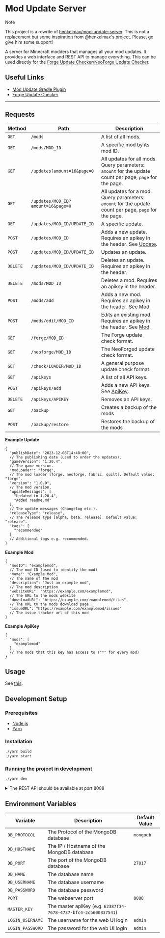 # Mod Update Server

> [!NOTE]
> This project is a rewrite of [henkelmax/mod-update-server](https://github.com/henkelmax/mod-update-server). This is not a replacement but some inspiration from [@henkelmax](https://github.com/henkelmax)'s project. Please, go give him some support!

A server for Minecraft modders that manages all your mod updates.
It provides a web interface and REST API to manage everything.
This can be used directly for the [Forge Update Checker](https://docs.minecraftforge.net/en/1.20.x/misc/updatechecker/)/[NeoForge Update Checker](https://docs.neoforged.net/docs/misc/updatechecker).

## Useful Links

- [Mod Update Gradle Plugin](https://github.com/henkelmax/mod-update-plugin)
- [Forge Update Checker](https://docs.minecraftforge.net/en/1.20.x/misc/updatechecker/)

---

## Requests

| Method   | Path                               | Description                                                                                              |
|----------|------------------------------------|----------------------------------------------------------------------------------------------------------|
| `GET`    | `/mods`                            | A list of all mods.                                                                                      |
| `GET`    | `/mods/MOD_ID`                     | A specific mod by its mod ID.                                                                            |
| `GET`    | `/updates?amount=16&page=0`        | All updates for all mods. Query parameters: `amount` for the update count per page, `page` for the page. |
| `GET`    | `/updates/MOD_ID?amount=16&page=0` | All updates for a mod. Query parameters: `amount` for the update count per page, `page` for the page.    |
| `GET`    | `/updates/MOD_ID/UPDATE_ID`        | A specific update.                                                                                       |
| `POST`   | `/updates/MOD_ID`                  | Adds a new update. Requires an apikey in the header. See [Update](#update).                              |
| `POST`   | `/updates/MOD_ID/UPDATE_ID`        | Updates an update.                                                                                       |
| `DELETE` | `/updates/MOD_ID/UPDATE_ID`        | Deletes an update. Requires an apikey in the header.                                                     |
| `DELETE` | `/mods/MOD_ID`                     | Deletes a mod. Requires an apikey in the header.                                                         |
| `POST`   | `/mods/add`                        | Adds a new mod. Requires an apikey in the header. See [Mod](#mod).                                       |
| `POST`   | `/mods/edit/MOD_ID`                | Edits an existing mod. Requires an apikey in the header. See [Mod](#mod).                                |
| `GET`    | `/forge/MOD_ID`                    | The Forge update check format.                                                                           |
| `GET`    | `/neoforge/MOD_ID`                 | The NeoForged update check format.                                                                       |
| `GET`    | `/check/LOADER/MOD_ID`             | A general purpose update check format.                                                                   |
| `GET`    | `/apikeys`                         | A list of all API keys.                                                                                  |
| `POST`   | `/apikeys/add`                     | Adds a new API keys. See [ApiKey](#apikey).                                                              |
| `DELETE` | `/apikeys/APIKEY`                  | Removes an API keys.                                                                                     |
| `GET`    | `/backup`                          | Creates a backup of the mods                                                                             |
| `POST`   | `/backup/restore`                  | Restores the backup of the mods                                                                          |

**Example Update**

```json5
{
  "publishDate": "2023-12-08T14:48:00",
  // The publishing date (used to order the updates).
  "gameVersion": "1.20.4",
  // The game version.
  "modLoader": "forge",
  // The mod loader [forge, neoforge, fabric, quilt]. Default value: "forge".
  "version": "1.0.0",
  // The mod version.
  "updateMessages": [
    "Updated to 1.20.4",
    "Added readme.md"
  ],
  // The update messages (Changelog etc.).
  "releaseType": "release",
  // The release type [alpha, beta, release]. Default value: "release".
  "tags": [
    "recommended"
  ]
  // Additional tags e.g. recommended.
}
```

**Example Mod**

```json5
{
  "modID": "examplemod",
  // The mod ID (used to identify the mod)
  "name": "Example Mod",
  // The name of the mod
  "description": "Just an example mod",
  // The mod description
  "websiteURL": "https://example.com/examplemod",
  // The URL to the mods website
  "downloadURL": "https://example.com/examplemod/files",
  // The URL to the mods download page
  "issueURL": "https://example.com/examplemod/issues"
  // The issue tracker url of this mod
}
```

**Example ApiKey**

```json5
{
  "mods": [
    "examplemod"
  ]
  // The mods that this key has access to ("*" for every mod)
}
```

## Usage

See [this](docker_compose.md).

## Development Setup

### Prerequisites

- [Node.js](https://nodejs.org/)
- [Yarn](https://yarnpkg.com/)

### Installation

```sh
./yarn build
./yarn start
```

### Running the project in development

```sh
./yarn dev
```

<details>
and the web interface is usually available at port 3000 (If not already in use).

> The web interface is in development
<summary>The REST API should be available at port 8088<summary>
</details>

## Environment Variables

| Variable         | Description                                                     | Default Value |
|------------------|-----------------------------------------------------------------|---------------|
| `DB_PROTOCOL`    | The Protocol of the MongoDB database                            | `mongodb`     |
| `DB_HOSTNAME`    | The IP / Hostname of the MongoDB database                       | ` `           |
| `DB_PORT`        | The port of the MongoDB database                                | `27017`       |
| `DB_NAME`        | The database name                                               | ` `           |
| `DB_USERNAME`    | The database username                                           | ` `           |
| `DB_PASSWORD`    | The database password                                           | ` `           |
| `PORT`           | The webserver port                                              | `8088`        |
| `MASTER_KEY`     | The master apiKey (e.g. `62387f34-7678-4737-bfc4-2cb600337541`) | ` `           |
| `LOGIN_USERNAME` | The username for the web UI login                               | `admin`       |
| `LOGIN_PASSWORD` | The password for the web UI login                               | `admin`       |